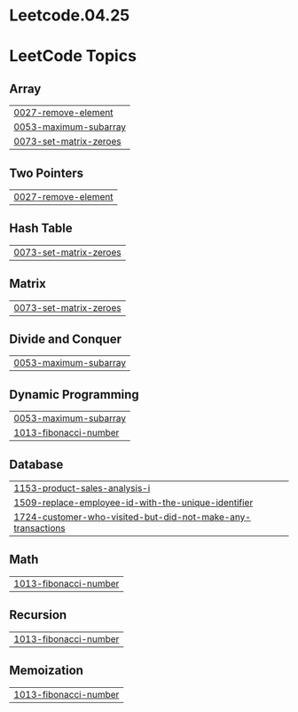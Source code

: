 # Leetcode.04.25
<!---LeetCode Topics Start-->
# LeetCode Topics
## Array
|  |
| ------- |
| [0027-remove-element](https://github.com/Mahi-Malviya/Leetcode.04.25/tree/master/0027-remove-element) |
| [0053-maximum-subarray](https://github.com/Mahi-Malviya/Leetcode.04.25/tree/master/0053-maximum-subarray) |
| [0073-set-matrix-zeroes](https://github.com/Mahi-Malviya/Leetcode.04.25/tree/master/0073-set-matrix-zeroes) |
## Two Pointers
|  |
| ------- |
| [0027-remove-element](https://github.com/Mahi-Malviya/Leetcode.04.25/tree/master/0027-remove-element) |
## Hash Table
|  |
| ------- |
| [0073-set-matrix-zeroes](https://github.com/Mahi-Malviya/Leetcode.04.25/tree/master/0073-set-matrix-zeroes) |
## Matrix
|  |
| ------- |
| [0073-set-matrix-zeroes](https://github.com/Mahi-Malviya/Leetcode.04.25/tree/master/0073-set-matrix-zeroes) |
## Divide and Conquer
|  |
| ------- |
| [0053-maximum-subarray](https://github.com/Mahi-Malviya/Leetcode.04.25/tree/master/0053-maximum-subarray) |
## Dynamic Programming
|  |
| ------- |
| [0053-maximum-subarray](https://github.com/Mahi-Malviya/Leetcode.04.25/tree/master/0053-maximum-subarray) |
| [1013-fibonacci-number](https://github.com/Mahi-Malviya/Leetcode.04.25/tree/master/1013-fibonacci-number) |
## Database
|  |
| ------- |
| [1153-product-sales-analysis-i](https://github.com/Mahi-Malviya/Leetcode.04.25/tree/master/1153-product-sales-analysis-i) |
| [1509-replace-employee-id-with-the-unique-identifier](https://github.com/Mahi-Malviya/Leetcode.04.25/tree/master/1509-replace-employee-id-with-the-unique-identifier) |
| [1724-customer-who-visited-but-did-not-make-any-transactions](https://github.com/Mahi-Malviya/Leetcode.04.25/tree/master/1724-customer-who-visited-but-did-not-make-any-transactions) |
## Math
|  |
| ------- |
| [1013-fibonacci-number](https://github.com/Mahi-Malviya/Leetcode.04.25/tree/master/1013-fibonacci-number) |
## Recursion
|  |
| ------- |
| [1013-fibonacci-number](https://github.com/Mahi-Malviya/Leetcode.04.25/tree/master/1013-fibonacci-number) |
## Memoization
|  |
| ------- |
| [1013-fibonacci-number](https://github.com/Mahi-Malviya/Leetcode.04.25/tree/master/1013-fibonacci-number) |
<!---LeetCode Topics End-->